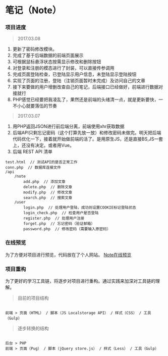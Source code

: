 # 笔记（Note）

### 项目进度

> 2017.03.08

1. 更新了密码修改模块。
2. 完成了基于后端数据的前端页面展示
3. 可根据鼠标悬浮状态按需显示修改和删除按钮
4. 对登录和注册的模态进行了封装，可以直接传参调用
5. 完成页面登陆检查，已登陆显示用户信息，未登陆显示登陆按钮
6. 实现了页面的注册，登陆（注销页面暂时未完成）及访问自己的文章
7. 接下来要做的用户增删改查自己的笔记，后端接口已经做好，前端进行数据对接就行
8. PHP感觉已经要把我凌乱了，果然还是前端的头绪清一点，就是更新要快，一不小心就要落伍的节奏

> 2017.03.07

1. 用PHP返回JSON进行前后端分离，前端使用xhr获取数据
2. 后端API只剩忘记密码（这个打算先放一放）和修改密码未做完。明天把后端代码优化一下，接着就开始做前端的活了。是用原生JS，还是直接BS,JS一套上，还没有决定。或者用Vue。
3. 后端 REST API 清单

```
test.html  // 测试API的是否正常工作
conn.php  // 数据库连接文件
/api
	/note
		add.php  // 添加文章
		delete.php  // 删除文章
		modify.php  // 修改文章
		search.php  // 搜索文章
	/user
		login.php  // 处理用户登陆，成功则设置COOKIE标记登陆状态
		login_check.php  // 检查用户是否登陆
		register.php  // 处理用户注册
		forget.php  // 忘记密码（验证邮箱）
		password.php  // 修改密码（需要输入原密码）
```

### 在线预览

为了方便对项目进行预览，代码放在了个人网站。 [Note在线预览](http://berg-lab.com/demo/note/)

### 项目重构

为了更好的学习工具链，将逐步对项目进行重构。通过实践来加深对工具链的理解。

> 目前的项目结构

```

前端 > 页面（HTML） / 脚本（JS Localstorage API） / 样式（CSS） / 工具（Gulp）

```



> 逐步转换的结构

```

后台 > PHP
前端 > 页面（Pug） / 脚本（jQuery store.js） / 样式（Less） / 工具（Gulp）

```